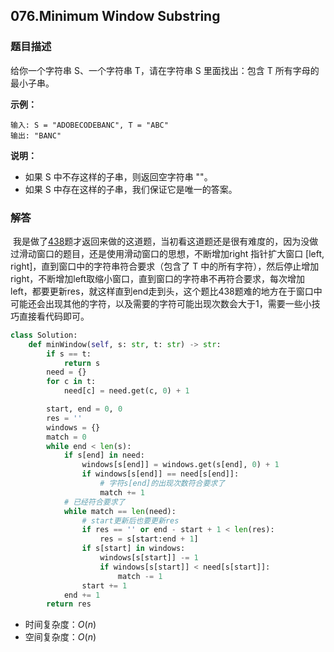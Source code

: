 ## 076.Minimum Window Substring

### 题目描述

给你一个字符串 S、一个字符串 T，请在字符串 S 里面找出：包含 T 所有字母的最小子串。

**示例：**

```
输入: S = "ADOBECODEBANC", T = "ABC"
输出: "BANC"
```

**说明：**

+ 如果 S 中不存这样的子串，则返回空字符串 ""。
+ 如果 S 中存在这样的子串，我们保证它是唯一的答案。



### 解答

​	我是做了[438](https://github.com/zhangxiaoyidog/leetcode/tree/master/problems/438.Find_All_Anagrams_in_a_String)题才返回来做的这道题，当初看这道题还是很有难度的，因为没做过滑动窗口的题目，还是使用滑动窗口的思想，不断增加right 指针扩大窗口 [left, right]，直到窗口中的字符串符合要求（包含了 T 中的所有字符），然后停止增加right，不断增加left取缩小窗口，直到窗口的字符串不再符合要求，每次增加left，都要更新res，就这样直到end走到头，这个题比438题难的地方在于窗口中可能还会出现其他的字符，以及需要的字符可能出现次数会大于1，需要一些小技巧直接看代码即可。

```python
class Solution:
    def minWindow(self, s: str, t: str) -> str:
        if s == t:
            return s
        need = {}
        for c in t:
            need[c] = need.get(c, 0) + 1

        start, end = 0, 0
        res = ''
        windows = {}
        match = 0
        while end < len(s):
            if s[end] in need:
                windows[s[end]] = windows.get(s[end], 0) + 1
                if windows[s[end]] == need[s[end]]:
                    # 字符s[end]的出现次数符合要求了
                    match += 1
            # 已经符合要求了
            while match == len(need):
                # start更新后也要更新res
                if res == '' or end - start + 1 < len(res):
                    res = s[start:end + 1]
                if s[start] in windows:
                    windows[s[start]] -= 1
                    if windows[s[start]] < need[s[start]]:
                        match -= 1
                start += 1
            end += 1
        return res
```

- 时间复杂度：$O(n)$
- 空间复杂度：$O(n)$ 